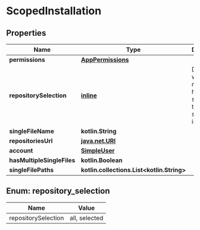 
# ScopedInstallation

## Properties
Name | Type | Description | Notes
------------ | ------------- | ------------- | -------------
**permissions** | [**AppPermissions**](AppPermissions.md) |  | 
**repositorySelection** | [**inline**](#RepositorySelection) | Describe whether all repositories have been selected or there&#39;s a selection involved | 
**singleFileName** | **kotlin.String** |  | 
**repositoriesUrl** | [**java.net.URI**](java.net.URI.md) |  | 
**account** | [**SimpleUser**](SimpleUser.md) |  | 
**hasMultipleSingleFiles** | **kotlin.Boolean** |  |  [optional]
**singleFilePaths** | **kotlin.collections.List&lt;kotlin.String&gt;** |  |  [optional]


<a id="RepositorySelection"></a>
## Enum: repository_selection
Name | Value
---- | -----
repositorySelection | all, selected



